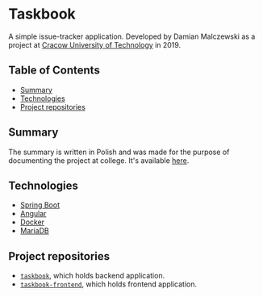 # Taskbook

A simple issue-tracker application. Developed by Damian Malczewski as a project at
[Cracow University of Technology][pk.edu.pl] in 2019.

## Table of Contents

* [Summary](#summary)
* [Technologies](#technologies)
* [Project repositories](#project-repositories)

## Summary

The summary is written in Polish and was made for the purpose of documenting the project at college.
It's available [here](./Taskbook-summary-PL.pdf).

## Technologies

- [Spring Boot](https://docs.spring.io/spring-boot/docs/2.5.5/reference/html/)
- [Angular](https://angular.io/docs)
- [Docker](https://docs.docker.com/)
- [MariaDB](https://mariadb.com/kb/en/documentation/)

## Project repositories

* [`taskbook`][taskbook], which holds backend application.
* [`taskbook-frontend`][taskbook-frontend], which holds frontend application.

[pk.edu.pl]: https://pk.edu.pl

[taskbook]: https://github.com/malczuuu/taskbook

[taskbook-frontend]: https://github.com/malczuuu/taskbook-frontend
